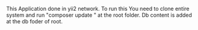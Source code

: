 This Application done in yii2 network. To run this You need to clone entire system and run "composer update " at the root folder. Db content is added at the db foder of root.